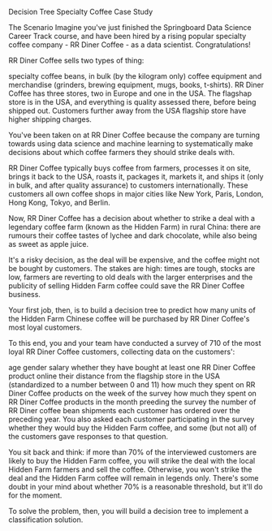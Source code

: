 
Decision Tree Specialty Coffee Case Study

The Scenario
Imagine you've just finished the Springboard Data Science Career Track course, and have been hired by a rising popular specialty coffee company - RR Diner Coffee - as a data scientist. Congratulations!

RR Diner Coffee sells two types of thing:

specialty coffee beans, in bulk (by the kilogram only)
coffee equipment and merchandise (grinders, brewing equipment, mugs, books, t-shirts).
RR Diner Coffee has three stores, two in Europe and one in the USA. The flagshap store is in the USA, and everything is quality assessed there, before being shipped out. Customers further away from the USA flagship store have higher shipping charges.

You've been taken on at RR Diner Coffee because the company are turning towards using data science and machine learning to systematically make decisions about which coffee farmers they should strike deals with.

RR Diner Coffee typically buys coffee from farmers, processes it on site, brings it back to the USA, roasts it, packages it, markets it, and ships it (only in bulk, and after quality assurance) to customers internationally. These customers all own coffee shops in major cities like New York, Paris, London, Hong Kong, Tokyo, and Berlin.

Now, RR Diner Coffee has a decision about whether to strike a deal with a legendary coffee farm (known as the Hidden Farm) in rural China: there are rumours their coffee tastes of lychee and dark chocolate, while also being as sweet as apple juice.

It's a risky decision, as the deal will be expensive, and the coffee might not be bought by customers. The stakes are high: times are tough, stocks are low, farmers are reverting to old deals with the larger enterprises and the publicity of selling Hidden Farm coffee could save the RR Diner Coffee business.

Your first job, then, is to build a decision tree to predict how many units of the Hidden Farm Chinese coffee will be purchased by RR Diner Coffee's most loyal customers.

To this end, you and your team have conducted a survey of 710 of the most loyal RR Diner Coffee customers, collecting data on the customers':

age
gender
salary
whether they have bought at least one RR Diner Coffee product online
their distance from the flagship store in the USA (standardized to a number between 0 and 11)
how much they spent on RR Diner Coffee products on the week of the survey
how much they spent on RR Diner Coffee products in the month preeding the survey
the number of RR Diner coffee bean shipments each customer has ordered over the preceding year.
You also asked each customer participating in the survey whether they would buy the Hidden Farm coffee, and some (but not all) of the customers gave responses to that question.

You sit back and think: if more than 70% of the interviewed customers are likely to buy the Hidden Farm coffee, you will strike the deal with the local Hidden Farm farmers and sell the coffee. Otherwise, you won't strike the deal and the Hidden Farm coffee will remain in legends only. There's some doubt in your mind about whether 70% is a reasonable threshold, but it'll do for the moment.

To solve the problem, then, you will build a decision tree to implement a classification solution.
